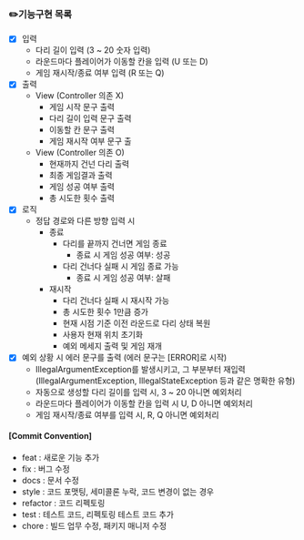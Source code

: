 ### ✏️기능구현 목록

- [x] 입력
  - 다리 길이 입력 (3 ~ 20 숫자 입력)
  - 라운드마다 플레이어가 이동할 칸을 입력 (U 또는 D)
  - 게임 재시작/종료 여부 입력 (R 또는 Q)
- [x] 출력
  - View (Controller 의존 X)
    - 게임 시작 문구 출력
    - 다리 길이 입력 문구 출력
    - 이동할 칸 문구 출력
    - 게임 재시작 여부 문구 출
  - View (Controller 의존 O)
    - 현재까지 건넌 다리 출력
    - 최종 게임결과 출력
    - 게임 성공 여부 출력
    - 총 시도한 횟수 출력
- [x] 로직
  - 정답 경로와 다른 방향 입력 시
    - 종료
      - 다리를 끝까지 건너면 게임 종료
        - 종료 시 게임 성공 여부: 성공
      - 다리 건너다 실패 시 게임 종료 가능
        - 종료 시 게임 성공 여부: 살패
    - 재시작
      - 다리 건너다 실패 시 재시작 가능
      - 총 시도한 횟수 1만큼 증가
      - 현재 시점 기준 이전 라운드로 다리 상태 복원
      - 사용자 현재 위치 초기화
      - 예외 메세지 출력 및 게임 재개
- [x] 예외 상황 시 에러 문구를 출력 (에러 문구는 [ERROR]로 시작)
  - IllegalArgumentException를 발생시키고, 그 부분부터 재입력
    (IllegalArgumentException, IllegalStateException 등과 같은 명확한 유형) 
  - 자동으로 생성할 다리 길이를 입력 시, 3 ~ 20 아니면 예외처리
  - 라운드마다 플레이어가 이동할 칸을 입력 시 U, D 아니면 예외처리
  - 게임 재시작/종료 여부를 입력 시, R, Q 아니면 예외처리
  
#### [Commit Convention]
- feat : 새로운 기능 추가
- fix : 버그 수정
- docs : 문서 수정
- style : 코드 포맷팅, 세미콜론 누락, 코드 변경이 없는 경우
- refactor : 코드 리펙토링
- test : 테스트 코드, 리펙토링 테스트 코드 추가
- chore : 빌드 업무 수정, 패키지 매니저 수정